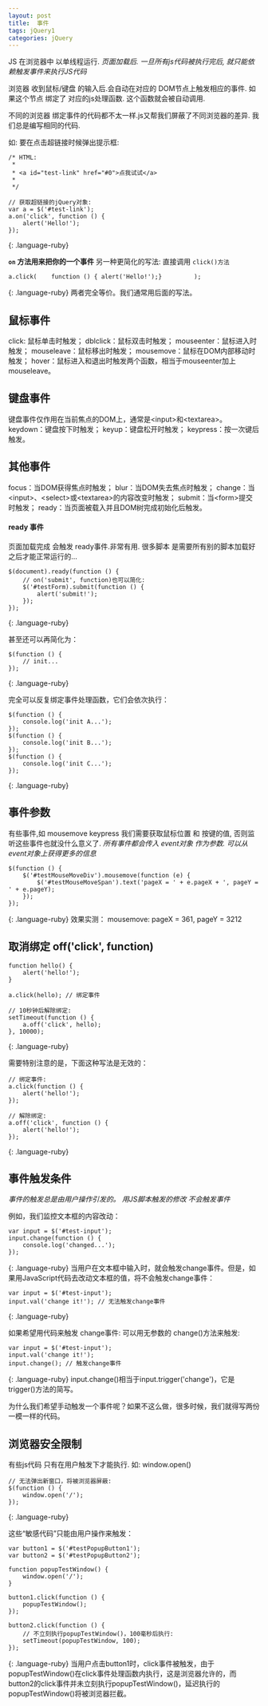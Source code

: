```yaml
---
layout: post
title:  事件
tags: jQuery1
categories: jQuery
---
```


JS 在浏览器中 以单线程运行.
*页面加载后. 一旦所有js代码被执行完后, 就只能依赖触发事件来执行JS代码*

浏览器 收到鼠标/键盘 的输入后.会自动在对应的 DOM节点上触发相应的事件.
如果这个节点 绑定了 对应的js处理函数. 这个函数就会被自动调用.

不同的浏览器 绑定事件的代码都不太一样.js又帮我们屏蔽了不同浏览器的差异.
我们总是编写相同的代码.



如: 要在点击超链接时候弹出提示框:
~~~
/* HTML:
 *
 * <a id="test-link" href="#0">点我试试</a>
 *
 */

// 获取超链接的jQuery对象:
var a = $('#test-link');
a.on('click', function () {
    alert('Hello!');
});
~~~
{: .language-ruby}



**`on` 方法用来把你的一个事件**
另一种更简化的写法: 直接调用 `click()方法`
~~~
a.click(    function () { alert('Hello!');}         );
~~~
{: .language-ruby}
两者完全等价。我们通常用后面的写法。




## 鼠标事件
click: 鼠标单击时触发；
dblclick：鼠标双击时触发；
mouseenter：鼠标进入时触发；
mouseleave：鼠标移出时触发；
mousemove：鼠标在DOM内部移动时触发；
hover：鼠标进入和退出时触发两个函数，相当于mouseenter加上mouseleave。



## 键盘事件
键盘事件仅作用在当前焦点的DOM上，通常是\<input\>和\<textarea\>。
keydown：键盘按下时触发；
keyup：键盘松开时触发；
keypress：按一次键后触发。



## 其他事件
focus：当DOM获得焦点时触发；
blur：当DOM失去焦点时触发；
change：当\<input\>、\<select\>或\<textarea\>的内容改变时触发；
submit：当\<form\>提交时触发；
ready：当页面被载入并且DOM树完成初始化后触发。



#### ready 事件
页面加载完成 会触发 ready事件.非常有用.
很多脚本 是需要所有别的脚本加载好之后才能正常运行的...

~~~
$(document).ready(function () {
    // on('submit', function)也可以简化:
    $('#testForm).submit(function () {
        alert('submit!');
    });
});
~~~
{: .language-ruby}

甚至还可以再简化为：
~~~
$(function () {
    // init...
});
~~~
{: .language-ruby}



完全可以反复绑定事件处理函数，它们会依次执行：
~~~
$(function () {
    console.log('init A...');
});
$(function () {
    console.log('init B...');
});
$(function () {
    console.log('init C...');
});
~~~
{: .language-ruby}




## 事件参数
有些事件,如 mousemove keypress
我们需要获取鼠标位置 和 按键的值, 否则监听这些事件也就没什么意义了.
*所有事件都会传入 event对象 作为参数. 可以从event对象上获得更多的信息*

~~~
$(function () {
    $('#testMouseMoveDiv').mousemove(function (e) {
        $('#testMouseMoveSpan').text('pageX = ' + e.pageX + ', pageY = ' + e.pageY);
    });
});
~~~
{: .language-ruby}
效果实测：
mousemove: pageX = 361, pageY = 3212




## 取消绑定 off('click', function)


~~~
function hello() {
    alert('hello!');
}

a.click(hello); // 绑定事件

// 10秒钟后解除绑定:
setTimeout(function () {
    a.off('click', hello);
}, 10000);
~~~
{: .language-ruby}


需要特别注意的是，下面这种写法是无效的：
~~~
// 绑定事件:
a.click(function () {
    alert('hello!');
});

// 解除绑定:
a.off('click', function () {
    alert('hello!');
});
~~~
{: .language-ruby}






## 事件触发条件
*事件的触发总是由用户操作引发的。*
*用JS脚本触发的修改 不会触发事件*



例如，我们监控文本框的内容改动：
~~~
var input = $('#test-input');
input.change(function () {
    console.log('changed...');
});
~~~
{: .language-ruby}
当用户在文本框中输入时，就会触发change事件。但是，如果用JavaScript代码去改动文本框的值，将不会触发change事件：
~~~
var input = $('#test-input');
input.val('change it!'); // 无法触发change事件
~~~
{: .language-ruby}

如果希望用代码来触发 change事件: 可以用无参数的 change()方法来触发:

~~~
var input = $('#test-input');
input.val('change it!');
input.change(); // 触发change事件
~~~
{: .language-ruby}
input.change()相当于input.trigger('change')，它是trigger()方法的简写。

为什么我们希望手动触发一个事件呢？如果不这么做，很多时候，我们就得写两份一模一样的代码。



## 浏览器安全限制
有些js代码 只有在用户触发下才能执行. 如: window.open()
~~~
// 无法弹出新窗口，将被浏览器屏蔽:
$(function () {
    window.open('/');
});
~~~
{: .language-ruby}



这些“敏感代码”只能由用户操作来触发：
~~~
var button1 = $('#testPopupButton1');
var button2 = $('#testPopupButton2');

function popupTestWindow() {
    window.open('/');
}

button1.click(function () {
    popupTestWindow();
});

button2.click(function () {
    // 不立刻执行popupTestWindow()，100毫秒后执行:
    setTimeout(popupTestWindow, 100);
});
~~~
{: .language-ruby}
当用户点击button1时，click事件被触发，由于popupTestWindow()在click事件处理函数内执行，这是浏览器允许的，而button2的click事件并未立刻执行popupTestWindow()，延迟执行的popupTestWindow()将被浏览器拦截。











